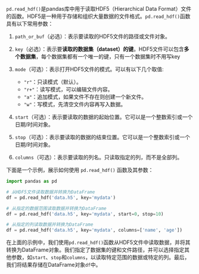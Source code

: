 `pd.read_hdf()`是pandas库中用于读取HDF5（Hierarchical Data Format）文件的函数。HDF5是一种用于存储和组织大量数据的文件格式。`pd.read_hdf()`函数具有以下常用参数：

1. `path_or_buf`（必选）：表示要读取的HDF5文件的路径或文件对象。

2. `key`（必选）：表示要**读取的数据集（dataset）的键**。HDF5文件可以包含**多个数据集**，每个数据集都有一个唯一的键，只有一个数据集时不用写key

3. `mode`（可选）：表示打开HDF5文件的模式。可以有以下几个取值:
   - `"r"`：只读模式（默认）。
   - `"r+"`：读写模式，可以编辑文件内容。
   - `"a"`：追加模式，如果文件不存在则创建一个新文件。
   - `"w"`：写模式，先清空文件内容再写入数据。

4. `start`（可选）：表示要读取的数据的起始位置。它可以是一个整数索引或一个日期/时间对象。

5. `stop`（可选）：表示要读取的数据的结束位置。它可以是一个整数索引或一个日期/时间对象。

6. `columns`（可选）：表示要读取的列名。只读取指定的列，而不是全部列。

下面是一个示例，展示如何使用 `pd.read_hdf()` 函数及其参数：

``` python
import pandas as pd

# 从HDF5文件读取数据并转换为DataFrame
df = pd.read_hdf('data.h5', key='mydata')

# 从指定的数据范围读取数据并转换为DataFrame
df = pd.read_hdf('data.h5', key='mydata', start=0, stop=10)

# 从指定的列读取数据并转换为DataFrame
df = pd.read_hdf('data.h5', key='mydata', columns=['name', 'age'])
```

在上面的示例中，我们使用`pd.read_hdf()`函数从HDF5文件中读取数据，并将其转换为DataFrame对象。我们指定了数据集的键和文件路径，并可以选择指定其他参数，如`start`、`stop`和`columns`，以读取特定范围的数据或特定的列。最后，我们将结果存储在DataFrame对象`df`中。